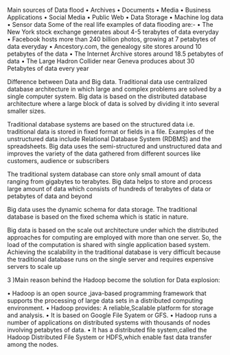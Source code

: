 Main sources of Data flood
•       Archives
•       Documents
•       Media
•       Business Applications
•       Social Media
•       Public Web
•       Data Storage
•       Machine log data
•       Sensor data
Some of the real life examples of data flooding are:-
• The New York stock exchange generates about 4-5 terabytes of data everyday 
• Facebook hosts more than 240 billion photos, growing at 7 petabytes of data everyday 
• Ancestory.com, the genealogy site stores around 10 petabytes of the data 
• The Internet Archive stores around 18.5 petabytes of data 
• The Large Hadron Collider near Geneva produces about 30 Petabytes of data every year

Difference between Data and Big data.
Traditional data use centralized database architecture in which large and complex problems are solved by a single computer system.
Big data is based on the distributed database architecture where a large block of data is solved by dividing it into several smaller sizes.

Traditional database systems are based on the structured data i.e. traditional data is stored in fixed format or fields in a file. Examples of the unstructured data include Relational Database System (RDBMS) and the spreadsheets.
Big data uses the semi-structured and unstructured data and improves the variety of the data gathered from different sources like customers, audience or subscribers

The traditional system database can store only small amount of data ranging from gigabytes to terabytes.
Big data helps to store and process large amount of data which consists of hundreds of terabytes of data or petabytes of data and beyond

Big data uses the dynamic schema for data storage.
 The traditional database is based on the fixed schema which is static in nature.
 
Big data is based on the scale out architecture under which the distributed approaches for computing are employed with more than one server. So, the load of the computation is shared with single application based system.
Achieving the scalability in the traditional database is very difficult because the traditional database runs on the single server and requires expensive servers to scale up


3 )Main reason behind the Hadoop become the solution for Data explosion:
              
•         Hadoop is an open source ,java-based programming framework that supports the processing of large data sets in a distributed             computing environment.
•         Hadoop provides: A reliable,Scalable platform for storage and analysis.
•         It is based on Google File Syatem or GFS.
•         Hadoop runs a number of applications on distributed systems with thousands of nodes involving petabytes of data.
•         It has a distributed file system,called the Hadoop Distributed File System or HDFS,which enable fast data transfer among the            nodes.
